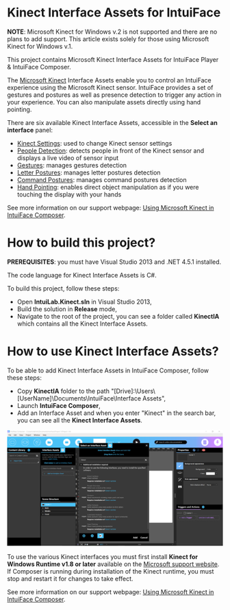 # Kinect Interface Assets for IntuiFace

**NOTE**: Microsoft Kinect for Windows v.2 is not supported and there are no plans to add support. 
This article exists solely for those using Microsoft Kinect for Windows v.1.

This project contains Microsoft Kinect Interface Assets for IntuiFace Player & IntuiFace Composer.

The [Microsoft Kinect](http://www.microsoft.com/en-us/kinectforwindows/) Interface Assets enable you to control an IntuiFace experience using the Microsoft Kinect sensor. 
IntuiFace provides a set of gestures and postures as well as presence detection to trigger any action in your experience. You can also manipulate assets directly using hand pointing.

There are six available Kinect Interface Assets, accessible in the **Select an interface** panel:
* [Kinect Settings](http://support.intuilab.com/kb/non-touch-interactive-devices/using-microsoftr-kinectr#kinectSettings): used to change Kinect sensor settings
* [People Detection](http://support.intuilab.com/kb/non-touch-interactive-devices/using-microsoftr-kinectr#peopleDetection): detects people in front of the Kinect sensor and displays a live video of sensor input
* [Gestures](http://support.intuilab.com/kb/non-touch-interactive-devices/using-microsoftr-kinectr#gestures): manages gestures detection
* [Letter Postures](http://support.intuilab.com/kb/non-touch-interactive-devices/using-microsoftr-kinectr#letterPostures): manages letter postures detection
* [Command Postures](http://support.intuilab.com/kb/non-touch-interactive-devices/using-microsoftr-kinectr#commandPostures): manages command postures detection
* [Hand Pointing](http://support.intuilab.com/kb/non-touch-interactive-devices/using-microsoftr-kinectr#handPointing): enables direct object manipulation as if you were touching the display with your hands

See more information on our support webpage: [Using Microsoft Kinect in IntuiFace Composer](http://support.intuilab.com/kb/non-touch-interactive-devices/using-microsoftr-kinectr).

# How to build this project?

**PREREQUISITES**: you must have Visual Studio 2013 and .NET 4.5.1 installed.

The code language for Kinect Interface Assets is C#.

To build this project, follow these steps:
* Open **IntuiLab.Kinect.sln** in Visual Studio 2013,
* Build the solution in **Release** mode,
* Navigate to the root of the project, you can see a folder called **KinectIA** which contains all the Kinect Interface Assets.

# How to use Kinect Interface Assets?

To be able to add Kinect Interface Assets in IntuiFace Composer, follow these steps: 
* Copy **KinectIA** folder to the path "[Drive]:\Users\\[UserName]\Documents\IntuiFace\Interface Assets",
* Launch **IntuiFace Composer**,
* Add an Interface Asset and when you enter "Kinect" in the search bar, you can see all the **Kinect Interface Assets**.

![alt Kinect Interface Assets in IntuiFace Composer](Screenshots/SnapKinectIA.png)

To use the various Kinect interfaces you must first install **Kinect for Windows Runtime v1.8 or later** available on the [Microsoft support website](http://www.microsoft.com/en-us/download/details.aspx?id=40277). 
If Composer is running during installation of the Kinect runtime, you must stop and restart it for changes to take effect.

See more information on our support webpage: [Using Microsoft Kinect in IntuiFace Composer](http://support.intuilab.com/kb/non-touch-interactive-devices/using-microsoftr-kinectr).




